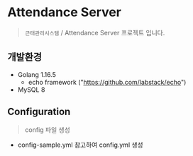 # Attendance Server
> ``근태관리시스템`` / Attendance Server 프로젝트 입니다.

## 개발환경
* Golang 1.16.5
    * echo framework ("https://github.com/labstack/echo")
* MySQL 8

## Configuration
> config 파일 생성
* config-sample.yml 참고하여 config.yml 생성